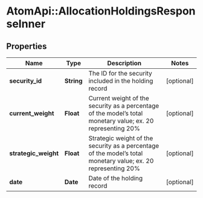 # AtomApi::AllocationHoldingsResponseInner

## Properties
Name | Type | Description | Notes
------------ | ------------- | ------------- | -------------
**security_id** | **String** | The ID for the security included in the holding record | [optional] 
**current_weight** | **Float** | Current weight of the security as a percentage of the model’s total monetary value; ex. 20 representing 20% | [optional] 
**strategic_weight** | **Float** | Strategic weight of the security as a percentage of the model’s total monetary value; ex. 20 representing 20% | [optional] 
**date** | **Date** | Date of the holding record | [optional] 


